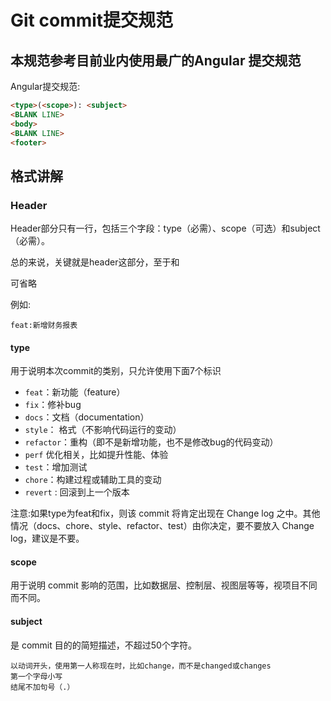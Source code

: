 # Git commit提交规范
## 本规范参考目前业内使用最广的Angular 提交规范
Angular提交规范:

```html
<type>(<scope>): <subject>
<BLANK LINE>
<body>
<BLANK LINE>
<footer>
```


## 格式讲解
### Header
Header部分只有一行，包括三个字段：type（必需）、scope（可选）和subject（必需）。

总的来说，关键就是header这部分，至于<body>和<footer>可省略

例如:

```Plain Text
feat:新增财务报表
```
#### type
用于说明本次commit的类别，只允许使用下面7个标识

* `feat`：新功能（feature）
* `fix`：修补bug
* `docs`：文档（documentation）
* `style`： 格式（不影响代码运行的变动）
* `refactor`：重构（即不是新增功能，也不是修改bug的代码变动）
* `perf` 优化相关，比如提升性能、体验
* `test`：增加测试
* `chore`：构建过程或辅助工具的变动
* `revert` : 回滚到上一个版本



注意:如果type为feat和fix，则该 commit 将肯定出现在 Change log 之中。其他情况（docs、chore、style、refactor、test）由你决定，要不要放入 Change log，建议是不要。

#### scope
用于说明 commit 影响的范围，比如数据层、控制层、视图层等等，视项目不同而不同。

#### subject
是 commit 目的的简短描述，不超过50个字符。

```Plain Text
以动词开头，使用第一人称现在时，比如change，而不是changed或changes
第一个字母小写
结尾不加句号（.）
```
